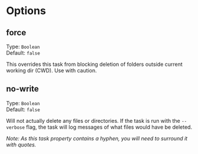 # Options

## force
Type: `Boolean`  
Default: `false`

This overrides this task from blocking deletion of folders outside current working dir (CWD). Use with caution.

## no-write
Type: `Boolean`  
Default: `false`

Will not actually delete any files or directories.
If the task is run with the `--verbose` flag, the task will log messages of what files would have be deleted.

_Note: As this task property contains a hyphen, you will need to surround it with quotes._

